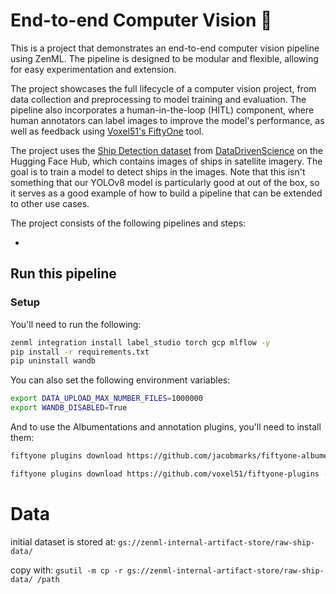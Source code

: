 # End-to-end Computer Vision 🌄

This is a project that demonstrates an end-to-end computer vision pipeline using
ZenML. The pipeline is designed to be modular and flexible, allowing for easy
experimentation and extension.

The project showcases the full lifecycle of a computer vision project, from data
collection and preprocessing to model training and evaluation. The pipeline also
incorporates a human-in-the-loop (HITL) component, where human annotators can
label images to improve the model's performance, as well as feedback using
[Voxel51's FiftyOne](https://voxel51.com/fiftyone/) tool.

The project uses the [Ship Detection
dataset](https://huggingface.co/datasets/datadrivenscience/ship-detection) from
[DataDrivenScience](https://datadrivenscience.com/) on the Hugging Face Hub, which contains images of ships in
satellite imagery. The goal is to train a model to detect ships in the images.
Note that this isn't something that our YOLOv8 model is particularly good at out
of the box, so it serves as a good example of how to build a pipeline that can
be extended to other use cases.

The project consists of the following pipelines and steps:

- 

## Run this pipeline

### Setup

You'll need to run the following:

```bash
zenml integration install label_studio torch gcp mlflow -y
pip install -r requirements.txt
pip uninstall wandb
```

You can also set the following environment variables:

```bash
export DATA_UPLOAD_MAX_NUMBER_FILES=1000000
export WANDB_DISABLED=True
```

And to use the Albumentations and annotation plugins, you'll need to install
them:

```bash
fiftyone plugins download https://github.com/jacobmarks/fiftyone-albumentations-plugin

fiftyone plugins download https://github.com/voxel51/fiftyone-plugins --plugin-names @voxel51/annotation
```




# Data

initial dataset is stored at:
`gs://zenml-internal-artifact-store/raw-ship-data/`

copy with: `gsutil -m cp -r gs://zenml-internal-artifact-store/raw-ship-data/
/path`
